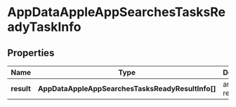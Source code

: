# AppDataAppleAppSearchesTasksReadyTaskInfo

## Properties

| Name | Type | Description | Notes |
|------------ | ------------- | ------------- | -------------|
**result** | **AppDataAppleAppSearchesTasksReadyResultInfo[]** | array of results |[optional]|
